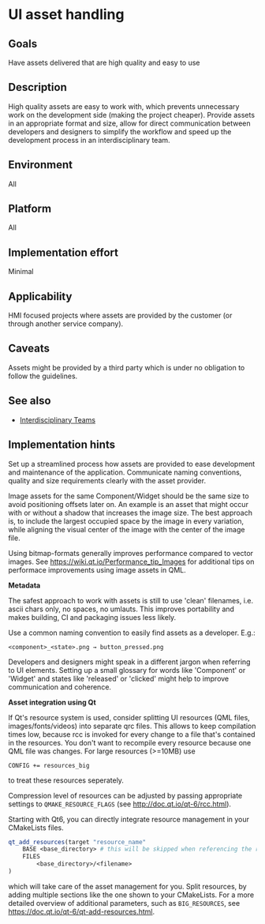 # UI asset handling

## Goals
Have assets delivered that are high quality and easy to use

## Description
High quality assets are easy to work with, which prevents unnecessary work on the development side (making the project cheaper). Provide assets in an appropriate format and size, allow for direct communication between developers and designers to simplify the workflow and speed up the development process in an interdisciplinary team.

## Environment
All

## Platform
All

## Implementation effort
Minimal

## Applicability
HMI focused projects where assets are provided by the customer (or through another service company).

## Caveats
Assets might be provided by a third party which is under no obligation to follow the guidelines.

## See also
- [Interdisciplinary Teams](https://toolbox.basyskom.com/17)

## Implementation hints
Set up a streamlined process how assets are provided to ease development and maintenance of the application. Communicate naming conventions, quality and size requirements clearly with the asset provider.

Image assets for the same Component/Widget should be the same size to avoid positioning offsets later on. An example is an asset that might occur with or without a shadow that increases the image size. The best approach is, to include the largest occupied space by the image in every variation, while aligning the visual center of the image with the center of the image file.

Using bitmap-formats generally improves performance compared to vector images. See https://wiki.qt.io/Performance_tip_Images for additional tips on performace improvements using image assets in QML.

**Metadata**

The safest approach to work with assets is still to use 'clean' filenames, i.e. ascii chars only, no spaces, no umlauts. This improves portability and makes building, CI and packaging issues less likely.

Use a common naming convention to easily find assets as a developer. E.g.:
```
<component>_<state>.png → button_pressed.png
```

Developers and designers might speak in a different jargon when referring to UI elements. Setting up a small glossary for words like 'Component' or 'Widget' and states like 'released' or 'clicked' might help to improve communication and coherence.

**Asset integration using Qt**

If Qt's resource system is used, consider splitting UI resources (QML files, images/fonts/videos) into separate qrc files. This allows to keep compilation times low, because rcc is invoked for every change to a file that's contained in the resources. You don't want to recompile every resource because one QML file was changes. For large resources (>=10MB) use

```
CONFIG += resources_big
```

to treat these resources seperately.

Compression level of resources can be adjusted by passing appropriate settings to `QMAKE_RESOURCE_FLAGS` (see http://doc.qt.io/qt-6/rcc.html).

Starting with Qt6, you can directly integrate resource management in your CMakeLists files.

```cmake
qt_add_resources(target "resource_name"
    BASE <base_directory> # this will be skipped when referencing the resource from code
    FILES
        <base_directory>/<filename>
)
```

which will take care of the asset management for you. Split resources, by adding multiple sections like the one shown to your CMakeLists. For a more detailed overview of additional parameters, such as `BIG_RESOURCES`, see https://doc.qt.io/qt-6/qt-add-resources.html.